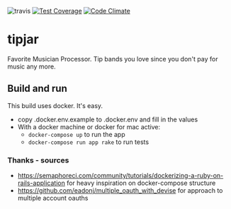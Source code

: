 ![travis](https://travis-ci.org/erikdstock/tipjar.svg?branch=master)
[![Test Coverage](https://codeclimate.com/github/erikdstock/tipjar/badges/coverage.svg)](https://codeclimate.com/github/erikdstock/tipjar/coverage)
[![Code Climate](https://codeclimate.com/github/erikdstock/tipjar/badges/gpa.svg)](https://codeclimate.com/github/erikdstock/tipjar)

# tipjar
Favorite Musician Processor.
Tip bands you love since you don't pay for music any more.

## Build and run
This build uses docker. It's easy.
* copy .docker.env.example to .docker.env and fill in the values
* With a docker machine or docker for mac active:
  * `docker-compose up` to run the app
  * `docker-compose run app rake` to run tests

### Thanks - sources
- https://semaphoreci.com/community/tutorials/dockerizing-a-ruby-on-rails-application for heavy inspiration on docker-compose structure
- https://github.com/eadonj/multiple_oauth_with_devise for approach to multiple account oauths
